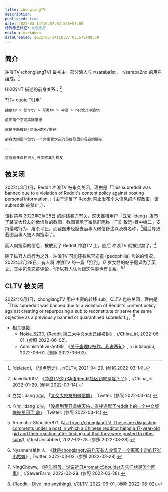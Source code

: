 ```yaml
---
title: chonglangTV
description:
published: true
date: 2022-03-14T16:07:02.575+08:00
特殊标签标记: #无标签
editor: markdown
dateCreated: 2022-03-14T16:07:02.575+08:00
---
```


## 简介

冲浪TV (chonglangTV) 最初由一部分浪人与 r/saraba1st 、 r/saraba2nd 的用户组成。[^n171wj]

[^n171wj]: [deleted], 《[谈点历史](https://web.archive.org/web/20220109185648/https://old.reddit.com/r/CLTV/comments/n171wj/谈点历史/)》, r/CLTV, 2021-04-29. (参照 2022-03-14).

HKKNNT 描述的前身关系：[^sf5qow]

[^sf5qow]: davidliu1007, 《[冲浪TV这个华语Reddit社区到底是啥？？](https://old.reddit.com/r/China_irl/comments/sf5qow/冲浪tv这个华语reddit社区到底是啥/hunwxei/)》, r/China_irl, 2022-01-29. (参照 2022-03-14).

???+ quote "引用"

    抽象tv > 修车tv > 带秀tv > 冲浪 > reddit冲浪tv

    前面两个字没实际意思

    就是不断被封/烂掉>改名/重开

    前身大约是斗鱼tv一个非常受欢迎的英雄联盟实况者的贴吧
    
    ……
    
    留言者多自称浪人,外面称其为神友

## 被关闭

2022年3月1日，Reddit 冲浪TV 被永久关闭，理由是「This subreddit was banned due to a violation of Reddit's content policy against posting personal information.」（由于违反了 Reddit 禁止发布个人信息的内容政策，该 subreddit 被禁止。），

该封禁与 2022年2月28日 的网络暴力有关，这天推特用户「立党 lidang」发布了某交大校友的微信群的截图，截图表示了微信群昵称「F10-致远-晋中姚二」支持侵略行为、屠杀平民，而截图未经隐去当事人微信备注以及群名称，[^0743]最后导致截图当事人被人肉搜索了。

[^0743]: 立党 lidang 🇺🇦, 「[某交大校友的微信群](https://twitter.com/lidangzzz/status/1498012522770743300)」, Twitter. (参照 2022-03-14).

而人肉搜索的信息，被放到了 Reddit 冲浪TV 上，随后 冲浪TV 就被封禁了。[^31605]

[^31605]: 立党 lidang 🇺🇦, 「[没想到我开盒姚天佑，直接连累了reddit上的一个中文版块被关闭了 😅](https://web.archive.org/web/20220301230807/https://twitter.com/lidangzzz/status/1498797082316050437)」, Twitter. (参照 2022-03-14).

除了纵容人肉行为之外，冲浪TV 可能还有纵容恋童 (pedophilia) 言论的情况。2022年2月28日，有人将 冲浪TV 的一篇「捡到」17 岁女性的帖子翻译为了英文，其中包含恋童评论。[^t36xcb]所以有人认为跟这件事也有关系。[^6010][^t39cim]

[^t36xcb]: Aromatic-Shoulder871, 《[JU from r/chonglangTV. These are disgusting comments under a post in which a Chinese redditor helps a 17-year-old girl and their reaction after finding out that they were posted to other subs](https://web.archive.org/web/20220228043432/https://www.reddit.com/gallery/t36xcb)》, r/JustUnsubbed, 2022-02-28. (参照 2022-03-28).

[^6010]: Nyanners单推人, 《[就是chonglangtv前几天有人收留了一个离家出走的17岁小姑娘](https://web.archive.org/web/20220302033707/https://twitter.com/joeywuyiqiu/status/1498864814155776010)》, Twitter, 2022-03-02. (参照 2022-03-28).

[^t39cim]: NingChoww, 《[呼叫吧母，说说近日AromaticShoulder去告洋状是怎个回事](www.reddit.com/r/SewerFarm/comments/t39cim/呼叫吧母说说近日aromaticshoulder去告洋状是怎个回事/)》, r/SewerFarm, 2022-02-28. (参照 2022-03-28).

## CLTV 被关闭

2022年6月1日，chonglangTV 用户主要的转移 sub，CLTV 也被关闭，理由是「This subreddit was banned due to a violation of Reddit's content policy against creating or repurposing a sub to reconstitute or serve the same objective as a previously banned or quarantined subreddit.」。[^CLTV_ban]

[^CLTV_ban]: 《[Reddit - Dive into anything](https://web.archive.org/web/20220601021258/https://www.reddit.com/r/CLTV/)》, r/CLTV, 2022-06-01. (参照 2022-06-02).

+   相关链接
    +   Nokia_5230, 《[Reddit 第二大中文sub已经被封](https://web.archive.org/web/20220601020051/https://www.reddit.com/r/China_irl/comments/v20cm9/reddit_第二大中文sub已经被封/)》, r/China_irl, 2022-06-01. (参照 2022-06-02).
    +   Administrative-Ant89, 《[关于查理tv被炸，我说两句](https://web.archive.org/web/20220601024836/https://www.reddit.com/r/Liutiaogou/comments/v23yn5/关于查理tv被炸我说两句/)》, r/Liutiaogou, 2022-06-01. (参照 2022-06-02).
